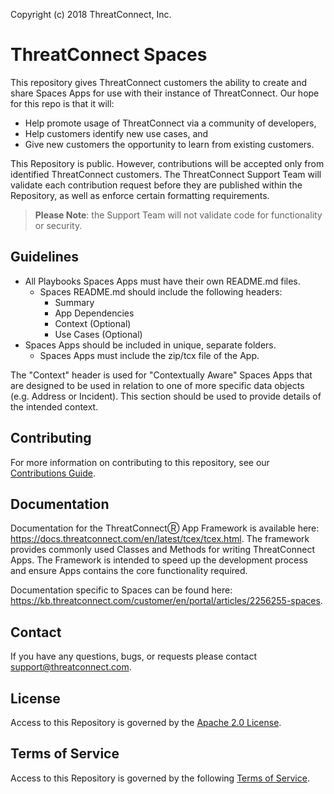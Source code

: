 Copyright (c) 2018 ThreatConnect, Inc.

# ThreatConnect Spaces

This repository gives ThreatConnect customers the ability to create and share Spaces Apps for use with their instance of ThreatConnect. Our hope for this repo is that it will:

+ Help promote usage of ThreatConnect via a community of developers,
+ Help customers identify new use cases, and
+ Give new customers the opportunity to learn from existing customers.

This Repository is public. However, contributions will be accepted only from identified ThreatConnect customers. The ThreatConnect Support Team will validate each contribution request before they are published within the Repository, as well as enforce certain formatting requirements.

> **Please Note**: the Support Team will not validate code for functionality or security.

## Guidelines

+ All Playbooks Spaces Apps must have their own README.md files.
  + Spaces README.md should include the following headers:
    + Summary
    + App Dependencies
    + Context (Optional)
    + Use Cases (Optional)
+ Spaces Apps should be included in unique, separate folders.
  + Spaces Apps must include the zip/tcx file of the App.

The "Context" header is used for "Contextually Aware" Spaces Apps that are designed to be used in relation to one of more specific data objects (e.g. Address or Incident). This section should be used to provide details of the intended context.

## Contributing

For more information on contributing to this repository, see our [Contributions Guide](https://github.com/ThreatConnect-Inc/threatconnect-spaces/blob/master/CONTRIBUTING.md).

## Documentation

Documentation for the ThreatConnectⓇ App Framework is available here: https://docs.threatconnect.com/en/latest/tcex/tcex.html. The framework provides commonly used Classes and Methods for writing ThreatConnect Apps. The Framework is intended to speed up the development process and ensure Apps contains the core functionality required.

Documentation specific to Spaces can be found here: https://kb.threatconnect.com/customer/en/portal/articles/2256255-spaces.


## Contact
If you have any questions, bugs, or requests please contact support@threatconnect.com.

## License
Access to this Repository is governed by the [Apache 2.0 License](https://www.apache.org/licenses/LICENSE-2.0).


## Terms of Service
Access to this Repository is governed by the following [Terms of Service](https://github.com/ThreatConnect-Inc/threatconnect-playbooks/blob/master/TOS.md).
